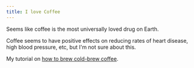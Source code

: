 ```yaml
---
title: I love Coffee
---
```

Seems like coffee is the most universally loved drug on Earth.

Coffee seems to have positive effects on reducing rates of heart disease, high blood pressure, etc, but I'm not sure about this.

My tutorial on [how to brew cold-brew coffee](/cold-brew).
